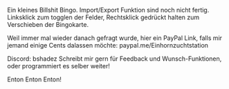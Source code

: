 Ein kleines Billshit Bingo.
Import/Export Funktion sind noch nicht fertig.
Linksklick zum togglen der Felder, Rechtsklick gedrückt halten zum Verschieben der Bingokarte.


Weil immer mal wieder danach gefragt wurde, hier ein PayPal Link, falls mir jemand einige Cents dalassen möchte:
paypal.me/Einhornzuchtstation

Discord: bshadez
Schreibt mir gern für Feedback und Wunsch-Funktionen, oder programmiert es selber weiter!

Enton Enton Enton!
